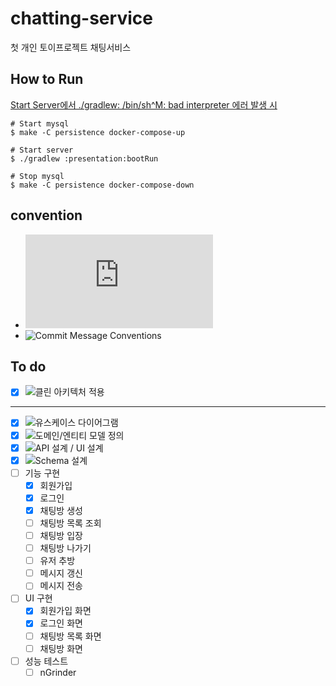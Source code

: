 # chatting-service
첫 개인 토이프로젝트 채팅서비스

## How to Run

[Start Server에서 ./gradlew: /bin/sh^M: bad interpreter 에러 발생 시](https://github.com/dmdwns2/chatting-service/issues/28)

```shell
# Start mysql
$ make -C persistence docker-compose-up

# Start server
$ ./gradlew :presentation:bootRun

# Stop mysql
$ make -C persistence docker-compose-down
```

## convention
- ![Google Java Style Guide](https://google.github.io/styleguide/javaguide.html)
- ![Commit Message Conventions](https://gist.github.com/stephenparish/9941e89d80e2bc58a153)

## To do

- [x] ![클린 아키텍처 적용](https://github.com/dmdwns2/chatting-service/issues/8)
---
- [x] ![유스케이스 다이어그램](https://github.com/dmdwns2/chatting-service/issues/2)
- [x] ![도메인/엔티티 모델 정의](https://github.com/dmdwns2/chatting-service/issues/1) 
- [x] ![API 설계 / UI 설계](https://github.com/dmdwns2/chatting-service/issues/3)
- [x] ![Schema 설계](https://github.com/dmdwns2/chatting-service/issues/7)
- [ ] 기능 구현
  - [x] 회원가입
  - [x] 로그인
  - [x] 채팅방 생성
  - [ ] 채팅방 목록 조회
  - [ ] 채팅방 입장
  - [ ] 채팅방 나가기
  - [ ] 유저 추방
  - [ ] 메시지 갱신
  - [ ] 메시지 전송
- [ ] UI 구현
  - [x] 회원가입 화면
  - [x] 로그인 화면
  - [ ] 채팅방 목록 화면
  - [ ] 채팅방 화면
- [ ] 성능 테스트
  - [ ] nGrinder